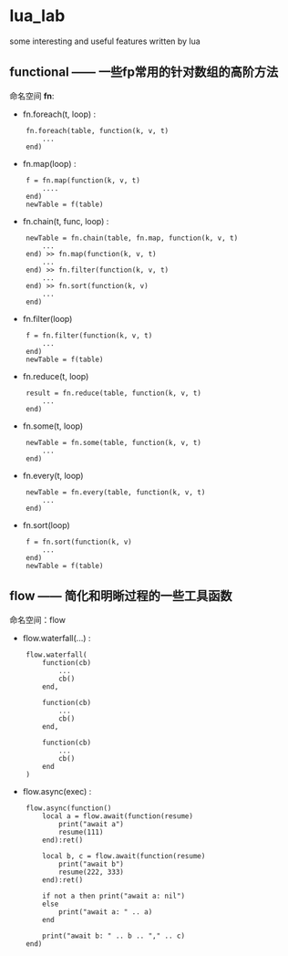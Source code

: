 # lua_lab
some interesting and useful features written by lua

## functional —— 一些fp常用的针对数组的高阶方法
命名空间 __fn__:

* fn.foreach(t, loop) :
```
    fn.foreach(table, function(k, v, t) 
        ...
    end)
```
* fn.map(loop) : 
```
    f = fn.map(function(k, v, t) 
        ....
    end)
    newTable = f(table)
```

* fn.chain(t, func, loop) : 
```
    newTable = fn.chain(table, fn.map, function(k, v, t) 
        ...
    end) >> fn.map(function(k, v, t) 
        ...
    end) >> fn.filter(function(k, v, t) 
        ...
    end) >> fn.sort(function(k, v) 
        ...
    end)
```

* fn.filter(loop)
```
    f = fn.filter(function(k, v, t) 
        ...
    end)
    newTable = f(table)
```

* fn.reduce(t, loop)
```
    result = fn.reduce(table, function(k, v, t) 
        ...
    end)
```

* fn.some(t, loop)  
```
    newTable = fn.some(table, function(k, v, t) 
        ...
    end)
```

* fn.every(t, loop)
```
    newTable = fn.every(table, function(k, v, t) 
        ...
    end)
```

* fn.sort(loop)
```
    f = fn.sort(function(k, v) 
        ...
    end)
    newTable = f(table)
```

## flow —— 简化和明晰过程的一些工具函数

命名空间：flow

* flow.waterfall(...) : 
```
    flow.waterfall(
        function(cb) 
            ...
            cb()
        end,

        function(cb) 
            ...
            cb()
        end,

        function(cb) 
            ...
            cb()
        end
    )
```

* flow.async(exec) : 
```
    flow.async(function()
        local a = flow.await(function(resume) 
            print("await a")
            resume(111)
        end):ret()
    
        local b, c = flow.await(function(resume) 
            print("await b")
            resume(222, 333)
        end):ret()
    
        if not a then print("await a: nil")
        else
            print("await a: " .. a)
        end
        
        print("await b: " .. b .. "," .. c)
    end)
```



